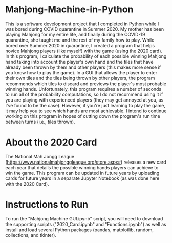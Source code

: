 # Mahjong-Machine-in-Python
This is a software development project that I completed in Python while I was bored during COVID quarantine in Summer 2020. My mother has been playing Mahjong for my entire life, and finally during the COVID-19 quarantine, she taught me and the rest of my family how to play. While bored over Summer 2020 in quarantine, I created a program that helps novice Mahjong players (like myself) with the game (using the 2020 card). In this program, I calculate the probability of each possible winning Mahjong hand taking into account the player's own hand and the tiles that have already been thrown by them and other players (this makes more sense if you know how to play the game). In a GUI that allows the player to enter their own tiles and the tiles being thrown by other players, the program recommends which tiles to discard and previews the player's most probable winning hands. Unfortunately, this program requires a number of seconds to run all of the probability computations, so I do not recommend using it if you are playing with experienced players (they may get annoyed at you, as I've found to be the case). However, if you're just learning to play the game, it may help you to see which hands are most achievable. I intend to continue working on this program in hopes of cutting down the program's run time between turns (i.e., tiles thrown).

# About the 2020 Card
The National Mah Jongg League (https://www.nationalmahjonggleague.org/store.aspx#) releases a new card each year that details the possible winning hands players can achieve to win the game. This program can be updated in future years by uploading cards for future years in a separate Jupyter Notebook (as was done here with the 2020 Card). 

# Instructions to Run
To run the "Mahjong Machine GUI.ipynb" script, you will need to download the supporting scripts ("2020_Card.ipynb" and "Functions.ipynb") as well as install and load several Python packages (pandas, matplotlib, random, collections, and tkinter).
